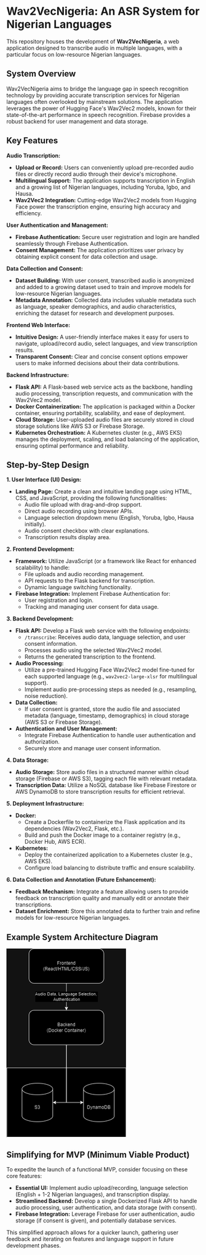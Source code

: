 # Wav2VecNigeria: An ASR System for Nigerian Languages

This repository houses the development of **Wav2VecNigeria**, a web application designed to transcribe audio in multiple languages, with a particular focus on low-resource Nigerian languages. 

## System Overview

Wav2VecNigeria aims to bridge the language gap in speech recognition technology by providing accurate transcription services for Nigerian languages often overlooked by mainstream solutions. The application leverages the power of  Hugging Face's Wav2Vec2 models, known for their state-of-the-art performance in speech recognition. Firebase provides a robust backend for user management and data storage.

## Key Features

**Audio Transcription:**

* **Upload or Record:** Users can conveniently upload pre-recorded audio files or directly record audio through their device's microphone.
* **Multilingual Support:** The application supports transcription in English and a growing list of Nigerian languages, including Yoruba, Igbo, and Hausa.
* **Wav2Vec2 Integration:**  Cutting-edge Wav2Vec2 models from Hugging Face power the transcription engine, ensuring high accuracy and efficiency.

**User Authentication and Management:**

* **Firebase Authentication:** Secure user registration and login are handled seamlessly through Firebase Authentication.
* **Consent Management:**  The application prioritizes user privacy by obtaining explicit consent for data collection and usage.

**Data Collection and Consent:**

* **Dataset Building:** With user consent, transcribed audio is anonymized and added to a growing dataset used to train and improve models for low-resource Nigerian languages.
* **Metadata Annotation:**  Collected data includes valuable metadata such as language, speaker demographics, and audio characteristics, enriching the dataset for research and development purposes.

**Frontend Web Interface:**

* **Intuitive Design:** A user-friendly interface makes it easy for users to navigate, upload/record audio, select languages, and view transcription results.
* **Transparent Consent:** Clear and concise consent options empower users to make informed decisions about their data contributions.

**Backend Infrastructure:**

* **Flask API:** A Flask-based web service acts as the backbone, handling audio processing, transcription requests, and communication with the Wav2Vec2 model.
* **Docker Containerization:** The application is packaged within a Docker container, ensuring portability, scalability, and ease of deployment.
* **Cloud Storage:** User-uploaded audio files are securely stored in cloud storage solutions like AWS S3 or Firebase Storage.
* **Kubernetes Orchestration:** A Kubernetes cluster (e.g., AWS EKS) manages the deployment, scaling, and load balancing of the application, ensuring optimal performance and reliability.

## Step-by-Step Design

**1. User Interface (UI) Design:**

*   **Landing Page:** Create a clean and intuitive landing page using HTML, CSS, and JavaScript, providing the following functionalities:
    *   Audio file upload with drag-and-drop support.
    *   Direct audio recording using browser APIs.
    *   Language selection dropdown menu (English, Yoruba, Igbo, Hausa initially).
    *   Audio consent checkbox with clear explanations.
    *   Transcription results display area.

**2. Frontend Development:**

*   **Framework:** Utilize JavaScript (or a framework like React for enhanced scalability) to handle:
    *   File uploads and audio recording management.
    *   API requests to the Flask backend for transcription.
    *   Dynamic language switching functionality.
*   **Firebase Integration:** Implement Firebase Authentication for:
    *   User registration and login.
    *   Tracking and managing user consent for data usage.

**3. Backend Development:**

*   **Flask API:** Develop a Flask web service with the following endpoints:
    *   `/transcribe`: Receives audio data, language selection, and user consent information.
    *   Processes audio using the selected Wav2Vec2 model.
    *   Returns the generated transcription to the frontend.
*   **Audio Processing:**
    *   Utilize a pre-trained Hugging Face Wav2Vec2 model fine-tuned for each supported language (e.g., `wav2vec2-large-xlsr` for multilingual support).
    *   Implement audio pre-processing steps as needed (e.g., resampling, noise reduction).
*   **Data Collection:**
    *   If user consent is granted, store the audio file and associated metadata (language, timestamp, demographics) in cloud storage (AWS S3 or Firebase Storage).
*   **Authentication and User Management:**
    *   Integrate Firebase Authentication to handle user authentication and authorization.
    *   Securely store and manage user consent information.

**4. Data Storage:**

*   **Audio Storage:** Store audio files in a structured manner within cloud storage (Firebase or AWS S3), tagging each file with relevant metadata.
*   **Transcription Data:** Utilize a NoSQL database like Firebase Firestore or AWS DynamoDB to store transcription results for efficient retrieval.

**5. Deployment Infrastructure:**

*   **Docker:**
    *   Create a Dockerfile to containerize the Flask application and its dependencies (Wav2Vec2, Flask, etc.).
    *   Build and push the Docker image to a container registry (e.g., Docker Hub, AWS ECR).
*   **Kubernetes:**
    *   Deploy the containerized application to a Kubernetes cluster (e.g., AWS EKS).
    *   Configure load balancing to distribute traffic and ensure scalability.

**6. Data Collection and Annotation (Future Enhancement):**

*   **Feedback Mechanism:** Integrate a feature allowing users to provide feedback on transcription quality and manually edit or annotate their transcriptions.
*   **Dataset Enrichment:** Store this annotated data to further train and refine models for low-resource Nigerian languages.

## Example System Architecture Diagram

![System Architecture Diagram](assets/architecture.png)

## Simplifying for MVP (Minimum Viable Product)

To expedite the launch of a functional MVP, consider focusing on these core features:

*   **Essential UI:** Implement audio upload/recording, language selection (English + 1-2 Nigerian languages), and transcription display.
*   **Streamlined Backend:** Develop a single Dockerized Flask API to handle audio processing, user authentication, and data storage (with consent).
*   **Firebase Integration:** Leverage Firebase for user authentication, audio storage (if consent is given), and potentially database services.

This simplified approach allows for a quicker launch, gathering user feedback and iterating on features and language support in future development phases.